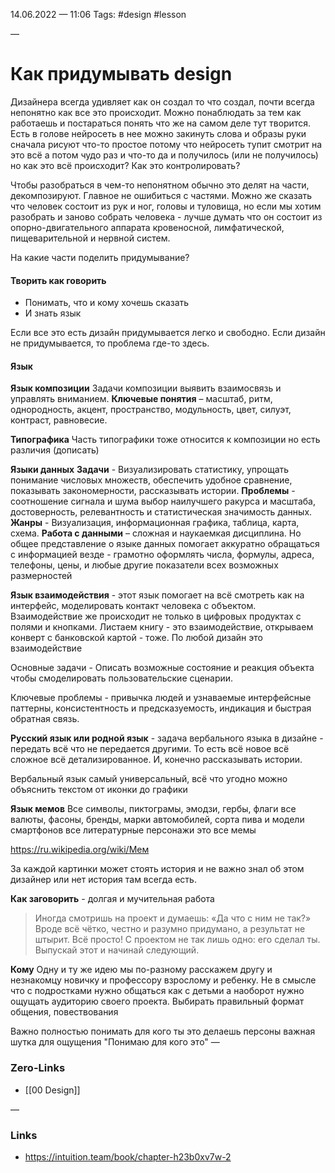 14.06.2022 — 11:06
Tags: #design #lesson 

—
# Как придумывать design
Дизайнера всегда удивляет как он создал то что создал, почти всегда непонятно как все это происходит. Можно понаблюдать за тем как работаешь и постараться понять что же на самом деле тут творится. Есть в голове нейросеть в нее можно закинуть слова и образы руки сначала рисуют что-то простое потому что нейросеть тупит смотрит на это всё а потом чудо раз и что-то да и получилось (или не получилось) но как это всё происходит? Как это контролировать?

Чтобы разобраться в чем-то непонятном обычно это делят на части, декомпозируют. Главное не ошибиться с частями. Можно же сказать что человек состоит из рук и ног, головы и туловища, но если мы хотим разобрать и заново собрать человека - лучше думать что он состоит из опорно-двигательного аппарата кровеносной, лимфатической, пищеварительной и нервной систем.

На какие части поделить придумывание?

#### Творить как говорить
- Понимать, что и кому хочешь сказать
- И знать язык

Если все это есть дизайн придумывается легко и свободно. Если дизайн не придумывается, то проблема где-то здесь.

#### Язык
**Язык композиции**
Задачи композиции выявить взаимосвязь и управлять вниманием. 
**Ключевые понятия** – масштаб, ритм, однородность, акцент, пространство, модульность, цвет, силуэт, контраст, равновесие. 

**Типографика**
Часть типографики тоже относится к композиции но есть различия (дописать)


**Языки данных**
**Задачи** - Визуализировать статистику, упрощать понимание числовых множеств, обеспечить удобное сравнение, показывать закономерности, рассказывать истории.
**Проблемы** - соотношение сигнала и шума выбор наилучшего ракурса и масштаба, достоверность, релевантность и статистическая значимость данных. 
**Жанры** - Визуализация, информационная графика, таблица, карта, схема.
**Работа с данными** – сложная и наукаемкая дисциплина. Но общее представление о языке данных помогает аккуратно обращаться с информацией везде - грамотно оформлять числа, формулы, адреса, телефоны, цены, и любые другие показатели всех возможных размерностей

**Язык взаимодействия** - этот язык помогает на всё смотреть как на интерфейс, моделировать контакт человека с объектом. Взаимодействие же происходит не только в цифровых продуктах с полями и кнопками. Листаем книгу - это взаимодействие, открываем конверт с банковской картой - тоже. По любой дизайн это взаимодействие

Основные задачи - Описать возможные состояние и реакция объекта чтобы смоделировать пользовательские сценарии.

Ключевые проблемы -  привычка людей и узнаваемые интерфейсные паттерны, консистентность и предсказуемость, индикация и быстрая обратная связь. 

**Русский язык или родной язык** -  задача вербального языка в дизайне - передать всё что не передается другими. То есть всё новое всё сложное всё детализированное. И, конечно рассказывать истории. 

Вербальный язык самый универсальный, всё что угодно можно объяснить текстом от иконки до графики

**Язык мемов** Все символы, пиктограмы, эмодзи, гербы, флаги все валюты, фасоны, бренды, марки автомобилей, сорта пива и модели смартфонов все литературные персонажи это все мемы 

https://ru.wikipedia.org/wiki/Мем

За каждой картинки может стоять история и не важно знал об этом дизайнер или нет история там всегда есть.

**Как заговорить** - долгая и мучительная работа
> Иногда смотришь на проект и думаешь: «Да что с ним не так?» Вроде всё чётко, честно и разумно придумано, а результат не штырит. Всё просто! С проектом не так лишь одно: его сделал ты. Выпускай этот и начинай следующий.

**Кому** Одну и ту же идею мы по-разному расскажем другу и незнакомцу новичку и профессору взрослому и ребенку. Не в смысле что с подростками нужно общаться как с детьми а наоборот нужно ощущать аудиторию своего проекта. Выбирать правильный формат общения, повествования 

Важно полностью понимать для кого ты это делаешь персоны важная шутка для ощущения "Понимаю для кого это"
—
### Zero-Links
- [[00 Design]]

—
### Links
- https://intuition.team/book/chapter-h23b0xv7w-2